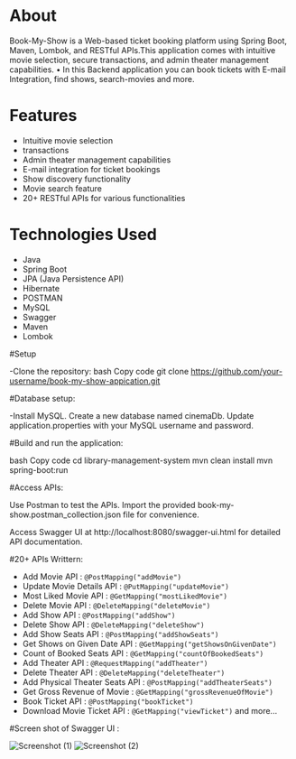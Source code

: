 # About 

Book-My-Show is a Web-based ticket booking platform using Spring Boot, Maven, Lombok, and RESTful APIs.This application comes with intuitive movie selection, secure transactions, and admin theater management capabilities.
• In this Backend application you can book tickets with E-mail Integration, find shows, search-movies and more.

# Features

- Intuitive movie selection
- transactions
- Admin theater management capabilities
- E-mail integration for ticket bookings
- Show discovery functionality
- Movie search feature
- 20+ RESTful APIs for various functionalities

# Technologies Used

- Java
- Spring Boot
- JPA (Java Persistence API)
- Hibernate
- POSTMAN
- MySQL
- Swagger
- Maven
- Lombok

#Setup

-Clone the repository: bash Copy code git clone https://github.com/your-username/book-my-show-appication.git

#Database setup:

-Install MySQL. Create a new database named cinemaDb. Update application.properties with your MySQL username and password.

#Build and run the application:

bash Copy code cd library-management-system mvn clean install mvn spring-boot:run

#Access APIs:

Use Postman to test the APIs. Import the provided book-my-show.postman_collection.json file for convenience.

Access Swagger UI at http://localhost:8080/swagger-ui.html for detailed API documentation.

#20+ APIs Writtern:

- Add Movie API : `@PostMapping("addMovie")`
- Update Movie Details API : `@PutMapping("updateMovie")`
- Most Liked Movie API : `@GetMapping("mostLikedMovie")`
- Delete Movie API : `@DeleteMapping("deleteMovie")`
- Add Show API : `@PostMapping("addShow")`
- Delete Show API : `@DeleteMapping("deleteShow")`
- Add Show Seats API : `@PostMapping("addShowSeats")`
- Get Shows on Given Date API : `@GetMapping("getShowsOnGivenDate")`
- Count of Booked Seats API : `@GetMapping("countOfBookedSeats")`
- Add Theater API : `@RequestMapping("addTheater")`
- Delete Theater API : `@DeleteMapping("deleteTheater")`
- Add Physical Theater Seats API : `@PostMapping("addTheaterSeats")`
- Get Gross Revenue of Movie : `@GetMapping("grossRevenueOfMovie")`
- Book Ticket API : `@PostMapping("bookTicket")`
- Download Movie Ticket API : `@GetMapping("viewTicket")` and more...

#Screen shot of Swagger UI : 

![Screenshot (1)](https://github.com/rishabh0085/Book-My-Show/assets/52191143/99fe2e1c-e5c4-4cbd-b9e4-ae6d30530d8c)
![Screenshot (2)](https://github.com/rishabh0085/Book-My-Show/assets/52191143/69393185-6ea0-4034-96d9-c1de34f334f2)
